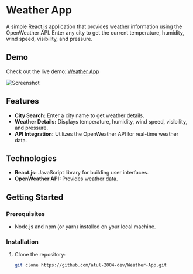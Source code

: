 # Weather App

A simple React.js application that provides weather information using the OpenWeather API. Enter any city to get the current temperature, humidity, wind speed, visibility, and pressure.

## Demo

Check out the live demo: [Weather App](https://weather-app-pi-lac.vercel.app/)

![Screenshot](https://github.com/user-attachments/assets/4938a7a4-eab3-460d-bbea-0df6e1625e1b)

## Features

- **City Search:** Enter a city name to get weather details.
- **Weather Details:** Displays temperature, humidity, wind speed, visibility, and pressure.
- **API Integration:** Utilizes the OpenWeather API for real-time weather data.

## Technologies

- **React.js:** JavaScript library for building user interfaces.
- **OpenWeather API:** Provides weather data.

## Getting Started

### Prerequisites

- Node.js and npm (or yarn) installed on your local machine.

### Installation

1. Clone the repository:

   ```bash
   git clone https://github.com/atul-2004-dev/Weather-App.git
